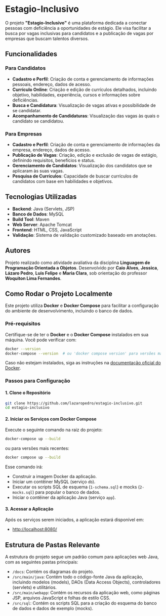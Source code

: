 
# Estagio-Inclusivo

O projeto **"Estagio-Inclusivo"** é uma plataforma dedicada a conectar pessoas com deficiência a oportunidades de estágio. Ele visa facilitar a busca por vagas inclusivas para candidatos e a publicação de vagas por empresas que buscam talentos diversos.

## Funcionalidades

### Para Candidatos

- **Cadastro e Perfil**: Criação de conta e gerenciamento de informações pessoais, endereço, dados de acesso.
- **Currículo Online**: Criação e edição de currículos detalhados, incluindo objetivo, habilidades, experiência, cursos e informações sobre deficiências.
- **Busca e Candidatura**: Visualização de vagas ativas e possibilidade de se candidatar.
- **Acompanhamento de Candidaturas**: Visualização das vagas às quais o candidato se candidatou.

### Para Empresas

- **Cadastro e Perfil**: Criação de conta e gerenciamento de informações da empresa, endereço, dados de acesso.
- **Publicação de Vagas**: Criação, edição e exclusão de vagas de estágio, definindo requisitos, benefícios e status.
- **Gerenciamento de Candidatos**: Visualização dos candidatos que se aplicaram às suas vagas.
- **Pesquisa de Currículos**: Capacidade de buscar currículos de candidatos com base em habilidades e objetivos.

## Tecnologias Utilizadas

- **Backend**: Java (Servlets, JSP)
- **Banco de Dados**: MySQL
- **Build Tool**: Maven
- **Web Server**: Apache Tomcat 
- **Frontend**: HTML, CSS, JavaScript 
- **Validação**: Sistema de validação customizado baseado em anotações.

## Autores

Projeto realizado como atividade avaliativa da disciplina **Linguagem de Programação Orientada a Objetos**. Desenvolvido por **Caio Alves**, **Jessica**, **Lázaro Pedro**, **Luis Felipe** e **Maria Clara**, sob orientação do professor **Woquiton Lima Fernandes**.
## Como Rodar o Projeto Localmente

Este projeto utiliza **Docker** e **Docker Compose** para facilitar a configuração do ambiente de desenvolvimento, incluindo o banco de dados.

### Pré-requisitos

Certifique-se de ter o **Docker** e o **Docker Compose** instalados em sua máquina. Você pode verificar com:

```bash
docker --version
docker-compose --version  # ou 'docker compose version' para versões mais novas
```

Caso não estejam instalados, siga as instruções na [documentação oficial do Docker](https://docs.docker.com/get-docker/).

### Passos para Configuração

#### 1. Clone o Repositório

```bash
git clone https://github.com/lazaropedro/estagio-inclusivo.git
cd estagio-inclusivo
```

#### 2. Iniciar os Serviços com Docker Compose

Execute o seguinte comando na raiz do projeto:

```bash
docker-compose up --build
```
 ou para versões mais recentes:
```bash
docker compose up --build
```

Esse comando irá:

- Construir a imagem Docker da aplicação.
- Iniciar um contêiner MySQL (serviço `db`).
- Executar os scripts SQL de esquema (`1-schema.sql`) e mocks (`2-mocks.sql`) para popular o banco de dados.
- Iniciar o contêiner da aplicação Java (serviço `app`).

#### 3. Acessar a Aplicação

Após os serviços serem iniciados, a aplicação estará disponível em:

- [http://localhost:8080/](http://localhost:8080/)

## Estrutura de Pastas Relevante

A estrutura do projeto segue um padrão comum para aplicações web Java, com as seguintes pastas principais:

* `/docs`: Contém os diagramas do projeto.
* `/src/main/java`: Contém todo o código-fonte Java da aplicação, incluindo modelos (models), DAOs (Data Access Objects), controladores (servlets) e utilitários.
* `/src/main/webapp`: Contém os recursos da aplicação web, como páginas JSP, arquivos JavaScript e folhas de estilo CSS.
* `/src/sql`: Contém os scripts SQL para a criação do esquema do banco de dados e dados de exemplo (mocks).
